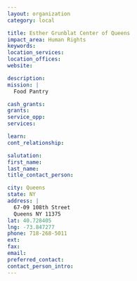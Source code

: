 ```yaml
---
layout: organization
category: local

title: Esther Grunblat Center of Queens
impact_area: Human Rights
keywords: 
location_services: 
location_offices: 
website: 

description: 
mission: |
  Food Pantry

cash_grants: 
grants: 
service_opp: 
services: 

learn: 
cont_relationship: 

salutation: 
first_name: 
last_name: 
title_contact_person: 

city: Queens
state: NY
address: |
  67-09 108th Street     
  Queens NY 11375
lat: 40.728405
lng: -73.847277
phone: 718-268-5011
ext: 
fax: 
email: 
preferred_contact: 
contact_person_intro: 
---
```

